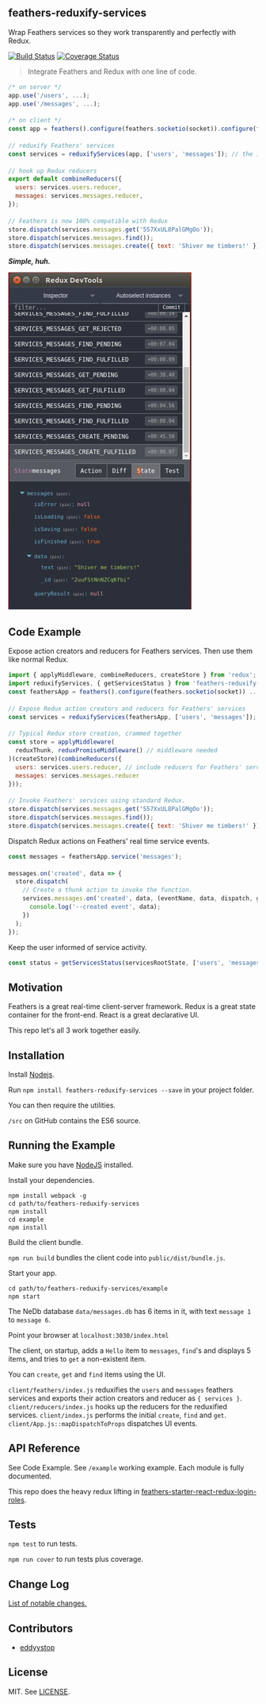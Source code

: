 ## feathers-reduxify-services

Wrap Feathers services so they work transparently and perfectly with Redux.

[![Build Status](https://travis-ci.org/eddyystop/feathers-reduxify-services.svg?branch=master)](https://travis-ci.org/eddyystop/feathers-reduxify-services)
[![Coverage Status](https://coveralls.io/repos/github/eddyystop/feathers-reduxify-services/badge.svg?branch=master)](https://coveralls.io/github/eddyystop/feathers-reduxify-services?branch=master)

> Integrate Feathers and Redux with one line of code.

```javascript
/* on server */
app.use('/users', ...);
app.use('/messages', ...);

/* on client */
const app = feathers().configure(feathers.socketio(socket)).configure(feathers.hooks());

// reduxify Feathers' services
const services = reduxifyServices(app, ['users', 'messages']); // the 1 line

// hook up Redux reducers
export default combineReducers({
  users: services.users.reducer,
  messages: services.messages.reducer,
});

// Feathers is now 100% compatible with Redux
store.dispatch(services.messages.get('557XxUL8PalGMgOo'));
store.dispatch(services.messages.find());
store.dispatch(services.messages.create({ text: 'Shiver me timbers!' }));
```

**_Simple, huh._**

[](https://chrome.google.com/webstore/detail/redux-devtools/lmhkpmbekcpmknklioeibfkpmmfibljd?utm_source=chrome-app-launcher-info-dialog)
![](./docs/screen-shot.jpg)

## <a name="codeExample"></a> Code Example

Expose action creators and reducers for Feathers services. Then use them like normal Redux.

```javascript
import { applyMiddleware, combineReducers, createStore } from 'redux';
import reduxifyServices, { getServicesStatus } from 'feathers-reduxify-services';
const feathersApp = feathers().configure(feathers.socketio(socket)) ...

// Expose Redux action creators and reducers for Feathers' services
const services = reduxifyServices(feathersApp, ['users', 'messages']);

// Typical Redux store creation, crammed together
const store = applyMiddleware(
  reduxThunk, reduxPromiseMiddleware() // middleware needed
)(createStore)(combineReducers({
  users: services.users.reducer, // include reducers for Feathers' services
  messages: services.messages.reducer
}));

// Invoke Feathers' services using standard Redux.
store.dispatch(services.messages.get('557XxUL8PalGMgOo'));
store.dispatch(services.messages.find());
store.dispatch(services.messages.create({ text: 'Shiver me timbers!' }));
```

Dispatch Redux actions on Feathers' real time service events.

```javascript
const messages = feathersApp.service('messages');

messages.on('created', data => {
  store.dispatch(
    // Create a thunk action to invoke the function.
    services.messages.on('created', data, (eventName, data, dispatch, getState) => {
      console.log('--created event', data);
    })
  );
});
```

Keep the user informed of service activity.

```javascript
const status = getServicesStatus(servicesRootState, ['users', 'messages']).message;
```

## Motivation

Feathers is a great real-time client-server framework.
Redux is a great state container for the front-end.
React is a great declarative UI.

This repo let's all 3 work together easily.

## Installation

Install [Nodejs](https://nodejs.org/en/).

Run `npm install feathers-reduxify-services --save` in your project folder.

You can then require the utilities.

`/src` on GitHub contains the ES6 source.

## Running the Example

Make sure you have [NodeJS](https://nodejs.org/) installed.

Install your dependencies.
    
```
npm install webpack -g
cd path/to/feathers-reduxify-services
npm install
cd example
npm install
```
    
Build the client bundle.

`npm run build` bundles the client code into `public/dist/bundle.js`.

Start your app.
    
```
cd path/to/feathers-reduxify-services/example
npm start
```

The NeDb database `data/messages.db` has 6 items in it, with text `message 1` to `message 6`.

Point your browser at `localhost:3030/index.html`

The client, on startup, adds a `Hello` item to `messages`, `find`'s and displays 5 items,
and tries to `get` a non-existent item.

You can `create`, `get` and `find` items using the UI.

`client/feathers/index.js` reduxifies the `users` and `messages` feathers services
and exports their action creators and reducer as `{ services }`.
`client/reducers/index.js` hooks up the reducers for the reduxified services.
`client/index.js` performs the initial `create`, `find` and `get`.
`client/App.js::mapDispatchToProps` dispatches UI events.

## API Reference

See Code Example.
See `/example` working example.
Each module is fully documented.

This repo does the heavy redux lifting in
[feathers-starter-react-redux-login-roles](https://github.com/eddyystop/feathers-starter-react-redux-login-roles).

## Tests

`npm test` to run tests.

`npm run cover` to run tests plus coverage.

## <a name="changeLog"></a> Change Log

[List of notable changes.](./CHANGELOG.md)

## Contributors

- [eddyystop](https://github.com/eddyystop)

## License

MIT. See [LICENSE](./LICENSE).
